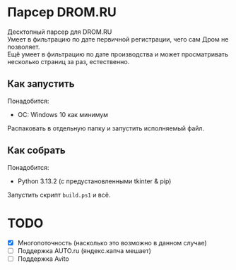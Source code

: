 # Парсер DROM.RU

Десктопный парсер для DROM.RU <br>
Умеет в фильтрацию по дате первичной регистрации, чего сам Дром не позволяет. <br>
Ещё умеет в фильтрацию по дате производства и может просматривать несколько страниц за раз, естественно.

## Как запустить
Понадобится:
* ОС: Windows 10 как минимум

Распаковать в отдельную папку и запустить исполняемый файл.

## Как собрать
Понадобится:
* Python 3.13.2 (с предустановленными tkinter & pip)

Запустить скрипт `build.ps1` и всё.

# TODO
- [x] Многопоточность (насколько это возможно в данном случае)
- [ ] Поддержка AUTO.ru (яндекс.капча мешает)
- [ ] Поддержка Avito
